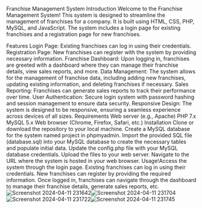 Franchise Management System
Introduction
Welcome to the Franchise Management System! This system is designed to streamline the management of franchises for a company. It is built using HTML, CSS, PHP, MySQL, and JavaScript. The system includes a login page for existing franchises and a registration page for new franchises.

Features
Login Page: Existing franchises can log in using their credentials.
Registration Page: New franchises can register with the system by providing necessary information.
Franchise Dashboard: Upon logging in, franchises are greeted with a dashboard where they can manage their franchise details, view sales reports, and more.
Data Management: The system allows for the management of franchise data, including adding new franchises, updating existing information, and deleting franchises if necessary.
Sales Reporting: Franchises can generate sales reports to track their performance over time.
User Authentication: Secure login system with password hashing and session management to ensure data security.
Responsive Design: The system is designed to be responsive, ensuring a seamless experience across devices of all sizes.
Requirements
Web server (e.g., Apache)
PHP 7.x
MySQL 5.x
Web browser (Chrome, Firefox, Safari, etc.)
Installation
Clone or download the repository to your local machine.
Create a MySQL database for the system named project in phpmyadmin.
Import the provided SQL file (database.sql) into your MySQL database to create the necessary tables and populate initial data.
Update the config.php file with your MySQL database credentials.
Upload the files to your web server.
Navigate to the URL where the system is hosted in your web browser.
Usage!Access the system through the login page.
Existing franchises can log in using their credentials.
New franchises can register by providing the required information.
Once logged in, franchises can navigate through the dashboard to manage their franchise details, generate sales reports, etc.
![Screenshot 2024-04-11 231642](https://github.com/nikita2999/Franchise_management_system/assets/122036384/dd4ea4ef-1745-4b1d-b90d-d70b9530337e)![Screenshot 2024-04-11 231704](https://github.com/nikita2999/Franchise_management_system/assets/122036384/3504f2eb-4045-43e6-94f2-b971bf139f2f)![Screenshot 2024-04-11 231722](https://github.com/nikita2999/Franchise_management_system/assets/122036384/c88ecffb-d150-4bce-8aeb-9fd7b09758f0)![Screenshot 2024-04-11 231745](https://github.com/nikita2999/Franchise_management_system/assets/122036384/cdad218b-d14a-40b8-9a91-96b6cf9951a7)



